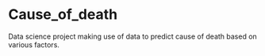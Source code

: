 # Cause_of_death
Data science project making use of data to predict cause of death based on various factors.
